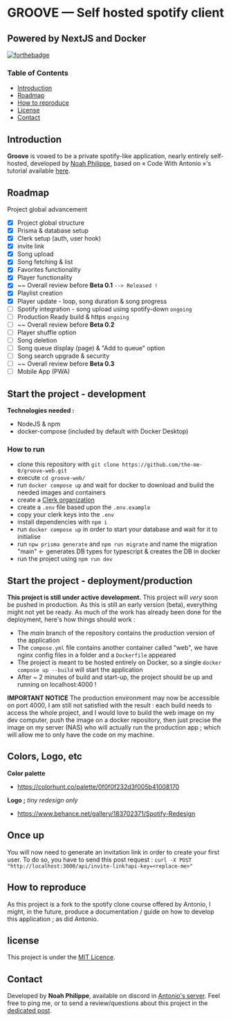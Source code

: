 # GROOVE — Self hosted spotify client
## Powered by NextJS and Docker

[![forthebadge](https://forthebadge.com/images/badges/powered-by-phoenix.svg)](https://forthebadge.com)

### Table of Contents
- [Introduction](#introduction)
- [Roadmap](#roadmap)
- [How to reproduce](#how-to-reproduce)
- [License](#license)
- [Contact](#contact)

## Introduction

**Groove** is vowed to be a private spotify-like application, nearly entirely self-hosted, developed by [Noah Philippe](https://github.com/the-me-0), based on « Code With Antonio »'s tutorial available [here](https://www.youtube.com/watch?v=2aeMRB8LL4o).

## Roadmap

Project global advancement
- [x] Project global structure
- [x] Prisma & database setup
- [x] Clerk setup (auth, user hook)
- [x] invite link
- [x] Song upload
- [x] Song fetching & list
- [x] Favorites functionality
- [x] Player functionality
- [x] ~~ Overall review before **Beta 0.1** `--> Released !`
- [x] Playlist creation
- [x] Player update - loop, song duration & song progress
- [ ] Spotify integration - song upload using spotify-down `ongoing`
- [ ] Production Ready build & https `ongoing`
- [ ] ~~ Overall review before **Beta 0.2**
- [ ] Player shuffle option
- [ ] Song deletion
- [ ] Song queue display (page) & "Add to queue" option
- [ ] Song search upgrade & security
- [ ] ~~ Overall review before **Beta 0.3**
- [ ] Mobile App (PWA)

## Start the project - development

**Technologies needed :**
- NodeJS & npm
- docker-compose (included by default with Docker Desktop)

### How to run

- clone this repository with `git clone https://github.com/the-me-0/groove-web.git`
- execute `cd groove-web/`
- run `docker compose up` and wait for docker to download and build the needed images and containers
- create a [Clerk organization](https://clerk.com/)
- create a `.env` file based upon the `.env.example`
- copy your clerk keys into the `.env`
- install dependencies with `npm i`
- run `docker compose up` in order to start your database and wait for it to initialise
- run `npw prisma generate` and `npm run migrate` and name the migration "main" <- generates DB types for typescript & creates the DB in docker
- run the project using `npm run dev`

## Start the project - deployment/production

**This project is still under active development.**
This project will *very* soon be pushed in production. As this is still an early version (beta), everything might not yet be ready.
As much of the work has already been done for the deployment, here's how things should work :
- The *main* branch of the repository contains the production version of the application
- The `compose.yml` file contains another container called "web", we have nginx config files in a folder and a `Dockerfile` appeared
- The project is meant to be hosted entirely on Docker, so a single `docker compose up --build` will start the application
- After ~ 2 minutes of build and start-up, the project should be up and running on localhost:4000 !

**IMPORTANT NOTICE**
The production environment may now be accessible on port 4000, I am still not satisfied with the result :
each build needs to access the whole project,
and I would love to build the web image on my dev computer,
push the image on a docker repository,
then just precise the image on my server (NAS) who will actually run the production app ;
which will allow me to only have the code on my machine.

## Colors, Logo, etc

**Color palette**
 - https://colorhunt.co/palette/0f0f0f232d3f005b41008170

**Logo ;** *tiny redesign only*
 - https://www.behance.net/gallery/183702371/Spotify-Redesign

## Once up

You will now need to generate an invitation link in order to create your first user.
To do so, you have to send this post request : `curl -X POST "http://localhost:3000/api/invite-link?api-key=<replace-me>"`

## How to reproduce

As this project is a fork to the spotify clone course offered by Antonio,
I might, in the future, produce a documentation / guide on how to develop this application ; as did Antonio.

## license

This project is under the [MIT Licence](https://opensource.org/license/mit/).

## Contact

Developed by **Noah Philippe**, available on discord in [Antonio's server](https://discord.gg/2Dtkraxnz4).
Feel free to ping me, or to send a review/questions about this project in the [dedicated post](https://discord.com/channels/1079557715497595013/1182019802269765642).
